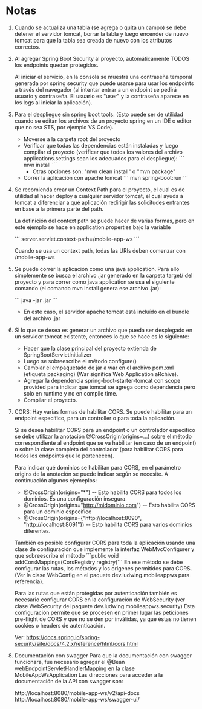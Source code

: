 # Notas #

1.  Cuando se actualiza una tabla (se agrega o quita un campo) se debe detener 
    el servidor tomcat, borrar la tabla y luego encender de nuevo tomcat para 
    que la tabla sea creada de nuevo con los atributos correctos.
    
2.  Al agregar Spring Boot Security al proyecto, automáticamente TODOS los endpoints
	quedan protegidos.  
	
	Al iniciar el servicio, en la consola se muestra una contraseña
	temporal generada por spring security que puede usarse para usar los endpoints
	a través del navegador (al intentar entrar a un endpoint se pedirá usuario
	y contraseña.  El usuario es "user" y la contraseña aparece en los logs
	al iniciar la aplicación).

3.  Para el despliegue sin spring boot tools:
	(Esto puede ser de utilidad cuando se editan los archivos de un proyecto spring en un
	IDE o editor que no sea STS, por ejemplo VS Code).

	- Moverse a la carpeta root del proyecto
	- Verificar que todas las dependencias están instaladas y luego compilar el 
	  proyecto (verificar que todos los valores del archivo applications.settings sean los
	  adecuados para el despliegue):
	  ´´´
	  mvn install
	  ´´´
	  * Otras opciones son: "mvn clean install" o "mvn package"
	- Correr la aplicación con apache tomcat
	  ´´´
	  mvn spring-boot:run
	  ´´´
4.  Se recomienda crear un Context Path para el proyecto, el cual es de utilidad al hacer
    deploy a cualquier servidor tomcat, el cual ayuda a tomcat a diferenciar a qué aplicación
    redirigir las solicitudes entrantes en base a la primera parte del path.

    La definición del context path se puede hacer de varias formas, pero en este ejemplo se hace 
    en application.properties bajo la variable
    
      ´´´ 
      server.servlet.context-path=/mobile-app-ws
      ´´´
    
    Cuando se usa un context path, todas las URIs deben comenzar con /mobile-app-ws
    
5.  Se puede correr la aplicación como una java application.  Para ello simplemente se busca
    el archivo .jar generado en la carpeta target/ del proyecto y para correr como java
    application se usa el siguiente comando (el comando mvn install genera ese archivo .jar):
	  
	  ´´´
	  java -jar <nombre del archivo>.jar
	  ´´´

	* En este caso, el servidor apache tomcat está incluído en el bundle del archivo .jar

6.  Si lo que se desea es generar un archivo que pueda ser desplegado en un servidor tomcat
	existente, entonces lo que se hace es lo siguiente:
	
	- Hacer que la clase principal del proyecto extienda de SpringBootServletInitializer
	- Luego se sobreescribe el método configure()
	- Cambiar el empaquetado de jar a war en el archivo pom.xml (etiqueta packaging)
		(War significa Web Application aRchive).
	- Agregar la dependencia spring-boot-starter-tomcat con scope provided para indicar
	  que tomcat se agrega como dependencia pero solo en runtime y no en compile time.
	- Compilar el proyecto.
	  
7.  CORS: Hay varias formas de habilitar CORS. Se puede habilitar para un endpoint específico, para
	un controller o para toda la aplicación.
	
	Si se desea habilitar CORS para un endpoint o un controlador específico se debe utilizar
	la anotación @CrossOrigin(origins=...) sobre el método correspondiente al endpoint
	que se va habilitar (en caso de un endpoint) o sobre la clase completa del controlador
	(para habilitar CORS para todos los endpoints que le pertenecen).
	
	Para indicar qué dominios se habilitan para CORS, en el parámetro origins de la anotación
	se puede indicar según se necesite.  A continuación algunos ejemeplos:
	- @CrossOrigin(origins="*") -- Esto habilita CORS para todos los dominios. Es una configuración insegura.
	- @CrossOrigin(origins="http://midominio.com") -- Esto habilita CORS para un dominio específico
	- @CrossOrigin(origins={"http://localhost:8090", "http://localhost:8091"}) -- Esto habilita
		CORS para varios dominios diferentes.
		
	También es posible configurar CORS para toda la aplicación usando una clase de configuración
	que implemente la interfaz WebMvcConfigurer y que sobreescriba el método 
	´´´public void addCorsMappings(CorsRegistry registry)´´´ En ese método se debe configurar
	las rutas, los métodos y los origenes permitidos para CORS. (Ver la clase WebConfig en el
	paquete dev.ludwing.mobileappws para referencia).
	
	Para las rutas que están protegidas por autenticación también es necesario configurar CORS
	en la configuración de WebSecurity (ver clase WebSecurity del paquete dev.ludwing.mobileappws.security)
	Esta configuración permite que se procesen en primer lugar las peticiones pre-flight de CORS
	y que no se den por inválidas, ya que éstas no tienen cookies o headers de autenticación.
	
	Ver: https://docs.spring.io/spring-security/site/docs/4.2.x/reference/html/cors.html 
	
8.  Documentación con swagger
	Para que la documentación con swagger funcionara, fue necesario agregar el @Bean webEndpointServletHandlerMapping
	en la clase MobileAppWsApplication
	Las direcciones para acceder a la documentación de la API con swagger son:
	
	http://localhost:8080/mobile-app-ws/v2/api-docs
	http://localhost:8080/mobile-app-ws/swagger-ui/
	
